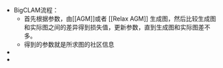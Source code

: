 - BigCLAM流程：
	- 首先根据参数，由[[AGM]]或者 [[Relax AGM]] 生成图，然后比较生成图和实际图之间的差异得到损失值，更新参数，直到生成图和实际图差不多。
	- 得到的参数就是所求图的社区信息
-
-